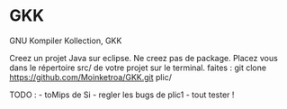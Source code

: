 # GKK
GNU Kompiler Kollection, GKK

Creez un projet Java sur eclipse.
Ne creez pas de package.
Placez vous dans le répertoire src/ de votre projet sur le terminal.
faites : git clone https://github.com/Moinketroa/GKK.git plic/

TODO :
     - toMips de Si
     - regler les bugs de plic1
     - tout tester !
